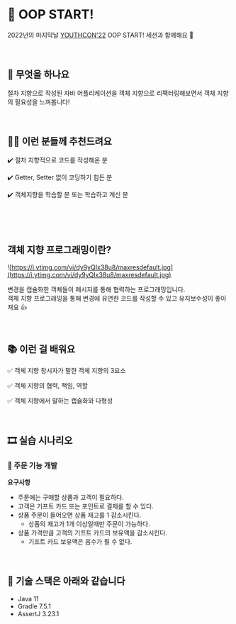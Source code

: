 # 🚀 OOP START!

2022년의 마지막날 [YOUTHCON'22](https://frost-witch-afb.notion.site/YOUTHCON-22-a18e4511463a416e8befd99993355215) OOP START! 세션과 함께해요 🙌
<br/><br/><br/>
## 🤔 무엇을 하나요

절차 지향으로 작성된 자바 어플리케이션을 객체 지향으로 리팩터링해보면서 객체 지향의 필요성을 느껴봅니다!
<br/><br/><br/>
## 🙆‍♂️ 이런 분들께 추천드려요

✔️ 절차 지향적으로 코드를 작성해온 분

✔️ Getter, Setter 없이 코딩하기 힘든 분

✔️ 객체지향을 학습할 분 또는 학습하고 계신 분

<br/><br/><br/>
## 객체 지향 프로그래밍이란?

![https://i.ytimg.com/vi/dy9yQIx38u8/maxresdefault.jpg](https://i.ytimg.com/vi/dy9yQIx38u8/maxresdefault.jpg)

변경을 캡슐화한 객체들이 메시지를 통해 협력하는 프로그래밍입니다.<br/>
객체 지향 프로그래밍을 통해 변경에 유연한 코드를 작성할 수 있고 유지보수성이 좋아져요 👍
<br/><br/><br/>
## 📚 이런 걸 배워요

✅ 객체 지향 창시자가 말한 객체 지향의 3요소

✅ 객체 지향의 협력, 책임, 역할

✅ 객체 지향에서 말하는 캡슐화와 다형성
<br/><br/><br/>
## 🎞️ 실습 시나리오

### 🚚 주문 기능 개발

**요구사항**

- 주문에는 구매할 상품과 고객이 필요하다.
- 고객은 기프트 카드 또는 포인트로 결제를 할 수 있다.
- 상품 주문이 들어오면 상품 재고를 1 감소시킨다.
    - 상품의 재고가 1개 이상일때만 주문이 가능하다.
- 상품 가격만큼 고객의 기프트 카드의 보유액을 감소시킨다.
    - 기프트 카드 보유액은 음수가 될 수 없다.
<br/><br/><br/>
## 📝 기술 스택은 아래와 같습니다

- Java 11
- Gradle 7.5.1
- AssertJ 3.23.1
